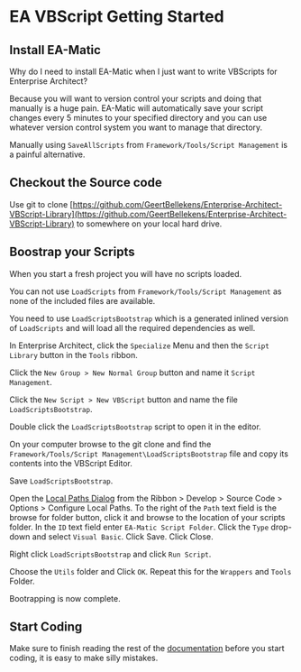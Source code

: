 # EA VBScript Getting Started

## Install EA-Matic

Why do I need to install EA-Matic when I just want to write VBScripts for Enterprise Architect?

Because you will want to version control your scripts and doing that manually is a huge pain. EA-Matic will automatically save your script changes every 5 minutes to your specified directory and you can use whatever version control system you want to manage that directory.

Manually using `SaveAllScripts` from `Framework/Tools/Script Management` is a painful alternative.

## Checkout the Source code

Use git to clone [https://github.com/GeertBellekens/Enterprise-Architect-VBScript-Library](https://github.com/GeertBellekens/Enterprise-Architect-VBScript-Library) to somewhere on your local hard drive.

## Boostrap your Scripts

When you start a fresh project you will have no scripts loaded.

You can not use `LoadScripts` from `Framework/Tools/Script Management` as none of the included files are available.

You need to use `LoadScriptsBootstrap` which is a generated inlined version of `LoadScripts` and will load all the required dependencies as well.

In Enterprise Architect, click the `Specialize` Menu and then the `Script Library` button in the `Tools` ribbon.

Click the `New Group > New Normal Group` button and name it `Script Management`.

Click the `New Script > New VBScript` button and name the file `LoadScriptsBootstrap`.

Double click the `LoadScriptsBootstrap` script to open it in the editor.

On your computer browse to the git clone and find the `Framework/Tools/Script Management\LoadScriptsBootstrap` file and copy its contents into the VBScript Editor.

Save `LoadScriptsBootstrap`.

Open the [Local Paths Dialog](https://sparxsystems.com/enterprise_architect_user_guide/16.1/modeling_domains/localpathdlg.html) from the Ribbon > Develop > Source Code > Options > Configure Local Paths.
To the right of the `Path` text field is the browse for folder button, click it and browse to the location of your scripts folder. In the `ID` text field enter `EA-Matic Script Folder`. Click the `Type` drop-down and select `Visual Basic`. Click Save. Click Close.

Right click `LoadScriptsBootstrap` and click `Run Script`.

Choose the `Utils` folder and Click `OK`.
Repeat this for the `Wrappers` and `Tools` Folder.

Bootrapping is now complete.

## Start Coding

Make sure to finish reading the rest of the [documentation](./README.md) before you start coding, it is easy to make silly mistakes.

